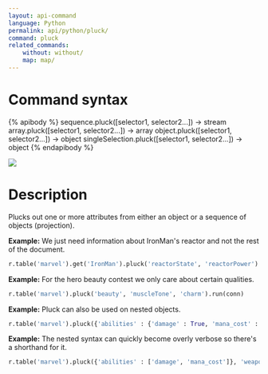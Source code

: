 ```yaml
---
layout: api-command
language: Python
permalink: api/python/pluck/
command: pluck
related_commands:
    without: without/
    map: map/
---
```


# Command syntax #

{% apibody %}
sequence.pluck([selector1, selector2...]) &rarr; stream
array.pluck([selector1, selector2...]) &rarr; array
object.pluck([selector1, selector2...]) &rarr; object
singleSelection.pluck([selector1, selector2...]) &rarr; object
{% endapibody %}

<img src="/assets/images/docs/api_illustrations/pluck.png" class="api_command_illustration" />

# Description #

Plucks out one or more attributes from either an object or a sequence of objects
(projection).

__Example:__ We just need information about IronMan's reactor and not the rest of the
document.

```py
r.table('marvel').get('IronMan').pluck('reactorState', 'reactorPower').run(conn)
```


__Example:__ For the hero beauty contest we only care about certain qualities.

```py
r.table('marvel').pluck('beauty', 'muscleTone', 'charm').run(conn)
```


__Example:__ Pluck can also be used on nested objects.

```py
r.table('marvel').pluck({'abilities' : {'damage' : True, 'mana_cost' : True}, 'weapons' : True}).run(conn)
```


__Example:__ The nested syntax can quickly become overly verbose so there's a shorthand
for it.

```py
r.table('marvel').pluck({'abilities' : ['damage', 'mana_cost']}, 'weapons').run(conn)
```

